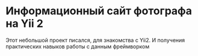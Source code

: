 # Информационный сайт фотографа на Yii 2
Этот небольшой проект писался, для знакомства с Yii2. И получения практических навыков работы с данным фреймворком
